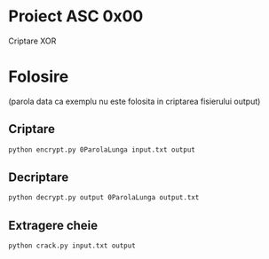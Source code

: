 # Proiect ASC 0x00
Criptare XOR

# Folosire
(parola data ca exemplu nu este folosita in criptarea fisierului output)

## Criptare
```bash
python encrypt.py 0ParolaLunga input.txt output
```

## Decriptare
```bash
python decrypt.py output 0ParolaLunga output.txt
```

## Extragere cheie
```bash
python crack.py input.txt output
```
